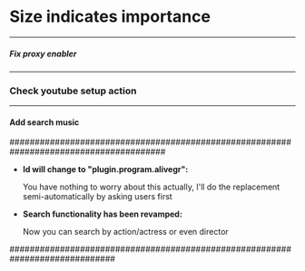 # Size indicates importance

---

##### Fix proxy enabler

---

### Check youtube setup action

---

#### Add search music


#######################################################################################

- **Id will change to "plugin.program.alivegr":**

    You have nothing to worry about this actually, I'll do the replacement semi-automatically by asking users first

- **Search functionality has been revamped:** 

    Now you can search by action/actress or even director

#############################################################################
